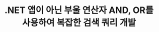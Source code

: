 ---
############################# Static ############################
layout: "auto-gen-gist"
draft: false
path: "ko/search/net/boolean/docx/"
otherformats: PDF DOC DOT DOCM DOTX DOTM TXT ODT OTT RTF XLS XLT XLSX XLSM XLSB XLTX XLTM XLA XLAM ODS OTS CSV TSV XML PPT PPS POT PPTX PPTM POTX POTM PPSX PPSM ODP PST OST EML EMLX MSG ONE ZIP XHTML MHTML MD CHM EPUB FB2 

############################# Head ############################
head_title: ".NET을 통해 검색 쿼리에 부울 검색 연산자(AND, OR, NOT) 추가"
head_description: "GroupDocs.Search .NET API를 사용하면 소프트웨어 개발자가 .NET 앱 내부가 아닌 부울 연산자 AND, OR를 사용하여 부울 검색을 추가하거나 새 쿼리를 개발할 수 있습니다."

############################# Header ############################
title: ".NET 앱이 아닌 부울 연산자 AND, OR를 사용하여 복잡한 검색 쿼리 개발"
description: "GroupDocs.Search .NET API를 사용하면 컴퓨터 프로그래머가 .NET 응용 프로그램 내에서 부울 연산자(AND, OR, NOT)를 사용하여 복잡한 검색 쿼리를 개발할 수 있습니다."

######################### Download Button #######################
button:
    enable: true

############################# About ############################
about:
    enable: true
    title: "부울 검색이란 무엇이며 부울 연산자를 사용하는 방법은 무엇입니까?"
    content: |
       부울 검색은 사용자가 다양한 키워드를 연산자와 결합하여 검색 결과를 바인딩, 확장 및 정의할 수 있는 매우 유용한 검색 절차입니다. AND, OR, NOT, NEAR 등과 같은 부울 연산자는 사용자가 더 넓은 범위의 결과를 얻거나 제한을 정의하여 관련 없는 검색 결과의 수를 줄이는 데 도움이 됩니다. GroupDocs.Search for .NET은 소프트웨어 개발자가 PDF, HTML, Outlook 이메일, Microsoft Office Word, Excel 워크시트와 같은 가장 일반적인 문서 파일 형식 중 일부에서 텍스트 검색 및 인덱싱을 수행할 수 있는 응용 프로그램을 개발할 수 있도록 하는 강력한 고성능 문서 검색 API입니다. , PowerPoint 프레젠테이션, Outlook MSG, PST 등. 부울 AND 연산자는 입력한 모든 단어에 대한 결과를 표시하는 데 사용할 수 있고 OR 연산자는 입력한 단어에 대한 결과를 제공하며 NOT 연산자는 발생하지 않은 검색 결과를 표시하는 데 사용할 수 있습니다. 한 가지 훌륭한 기능은 키보드 레이아웃과 일치하지 않는 언어로 작성된 검색어를 인식할 수 있다는 것입니다. 

############################# content ############################
steps:
    enable: true
    block:
    - title_left: ".NET을 통한 검색 쿼리에서 부울 AND 연산자 사용"
      content_left: |
       GroupDocs.Search .NET API는 .NET 응용 프로그램 내부에 부울 검색 기능을 추가하기 위한 완벽한 지원을 제공합니다. 아래 C# 코드 예제에서는 자체 .NET 응용 프로그램 내에서 텍스트 및 개체 양식 쿼리에서 부울 "AND" 연산자를 만드는 방법을 보여줍니다.

      title_right: " 부울 연산자를 통해 DOCX 문서 검색 AND"
      content_right: |
         * 먼저 인덱스 폴더 및 문서 폴더의 경로를 지정해야 합니다.
         * [Index](https://apireference.groupdocs.com/search/net/groupdocs.search/index/constructors/2) 클래스의 인스턴스를 호출하여 지정된 폴더에 인덱스 생성
         * [Search](https://apireference.groupdocs.com/search/net/groupdocs.search/index/methods/search) 메서드를 호출하여 지정된 폴더에서 문서 인덱싱
         * [SearchQuery](https://apireference.groupdocs.com/search/net/groupdocs.search/searchquery) 클래스를 호출하여 하위 쿼리 1 생성 및 하위 쿼리 2 생성
         * [CreateAndQuery](https://apireference.groupdocs.com/search/net/groupdocs.search/index/methods/search) 메서드를 호출하여 하위 쿼리를 하나의 쿼리로 결합
         * 검색 시작 및 검색 결과 표시
         
        
      gisthash: "fa9773cd8d0f379a638e495ad2541a5b"
      gistfile: "use_boolean_and_operator_dotnet.cs"

    - title_left: "부울 연산자 또는 .NET을 통해 사용하는 방법"
      content_left: |
       GroupDocs.Search for .NET은 소프트웨어 프로그래머가 널리 사용되는 여러 문서 형식을 검색할 수 있게 해주는 강력한 API입니다. 아래 C# .NET 코드 예제에서는 C# 응용 프로그램 내에서 텍스트 및 개체 양식 쿼리에서 부울 "OR" 연산자를 사용하는 방법을 보여줍니다.

      title_right: "부울 OR 연산자를 사용하여 DOCX 파일 검색"
      content_right: |
        * 먼저 인덱스 폴더 및 문서 폴더의 경로를 지정해야 합니다.
        * [Index](https://apireference.groupdocs.com/search/net/groupdocs.search/index/constructors/2) 클래스의 인스턴스를 호출하여 지정된 폴더에 인덱스 생성
        * [Search](https://apireference.groupdocs.com/search/net/groupdocs.search/index/methods/search) 메서드를 호출하여 지정된 폴더에서 문서 인덱싱
        * [SearchQuery](https://apireference.groupdocs.com/search/net/groupdocs.search/searchquery) 클래스를 호출하여 하위 쿼리 1 생성 및 하위 쿼리 2 생성
        * [CreateOrQuery](https://apireference.groupdocs.com/search/net/groupdocs.search/searchquery/methods/createorquery) 메서드를 호출하여 하위 쿼리를 하나의 쿼리로 결합
        * 검색 시작 및 검색 결과 표시
     
      gisthash: "c0b22e80f881f8dbc0da17f92c01efc7"
      gistfile: "use_boolean_or_operator_dotnet.cs"
      
    - title_left: "부울 연산자를 사용하여 복잡한 검색 쿼리 만들기"
      content_left: |
        GroupDocs.Search .NET을 사용하면 컴퓨터 프로그래머가 다양한 부울 연산자를 결합하여 자신의 .NET 앱 내에서 복잡한 검색 쿼리를 만들 수 있습니다. 다음 .NET 코드 예제는 외부 소프트웨어나 도구를 설치하지 않고 복잡한 문서 검색 기능을 보여줍니다.

      title_right: "복잡한 검색어를 통해 DOCX 문서 검색"
      content_right: |
        * 먼저 인덱스 폴더 및 문서 폴더의 경로를 지정해야 합니다.
        * [Index](https://apireference.groupdocs.com/search/net/groupdocs.search/index/constructors/2) 클래스의 인스턴스를 호출하여 지정된 폴더에 인덱스 생성
        * [Search](https://apireference.groupdocs.com/search/net/groupdocs.search/index/methods/search) 메서드를 호출하여 지정된 폴더에서 문서 인덱싱
        * 검색 시작 및 검색 결과 텍스트 쿼리 표시
        * 객체 쿼리로 검색
        * [SearchQuery](https://apireference.groupdocs.com/search/net/groupdocs.search/searchquery) 클래스를 호출하여 WordQuery 및 relativityWordQuery 생성
        * [CreateAndQuery](https://apireference.groupdocs.com/search/net/groupdocs.search/index/methods/search) 메서드를 호출하여 하위 쿼리를 하나의 쿼리로 결합
        * [SearchQuery](https://apireference.groupdocs.com/search/net/groupdocs.search/searchquery) 클래스를 호출하여 einsteinWordQuery 및 albertWordQuery 생성
        * [CreateOrQuery](https://apireference.groupdocs.com/search/net/groupdocs.search/searchquery/methods/createorquery) 메서드를 호출하여 하위 쿼리를 하나의 쿼리로 결합
        * [CreateOrQuery](https://apireference.groupdocs.com/search/net/groupdocs.search/searchquery/methods/createorquery) 메서드를 호출하여 하위 쿼리를 하나의 쿼리로 결합
        * 검색 시작 및 검색 결과 표시
     
      gisthash: "216af02ebdd08331fdd05faf8c39e528"
      gistfile: "create_complex_queries_boolean_operator_dotnet.cs"

    - title_left: "시스템 요구 사항"
      content_left: |
       GroupDocs.Search for .NET은 모든 주요 플랫폼 및 운영 체제에서 지원됩니다. 전체 시스템 요구 사항 가이드를 보려면 아래 코드를 실행하기 전에 [시스템 요구 사항](https://docs.groupdocs.com/search/net/system-requirements/)을 방문하십시오. 다음 전제 조건이 컴퓨터에 설치되어 있는지 확인하십시오. 체계:
         * 운영 체제: 마이크로소프트 윈도우, 리눅스, 맥OS
         * 개발 환경: Visual Studio, Xamarin, MonoDevelop 등
         * 프레임워크: .NET Framework, .NET Standard, .NET Core, Mono
         * 최신 버전의 GroupDocs.Search for .NET API를 [NuGet](https://www.nuget.org/packages/GroupDocs.search/)에서 가져옵니다.
        
      title_right: "GroupDocs.Search 를 사용하는 이유"
      content_right: |
        * 메모리와 디스크에서 검색 인덱스 생성.
        * 파일, 스트림 또는 구조에서 인덱싱하는 기능.
        * 암호로 보호된 문서 색인 생성 지원.
        * 여러 인덱스 병합 지원.
        * 검색 인덱싱 중에 문서를 필터링합니다.
        * 검색 중 맞춤법 검사 지원.
        * 혼합 문자가 완전히 지원됩니다.
        * 다양한 검색 유형을 하나의 검색어로 결합합니다.
        * 간단한 단어 및 정규식 검색 지원
        * 검색 쿼리에서 별칭 대체를 완벽하게 지원합니다.

demos:
    enable: true


more_formats:
    enable: true


back_to_top:
    enable: true
---